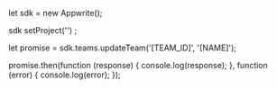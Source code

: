 let sdk = new Appwrite();

sdk
    setProject('')
;

let promise = sdk.teams.updateTeam('[TEAM_ID]', '[NAME]');

promise.then(function (response) {
    console.log(response);
}, function (error) {
    console.log(error);
});